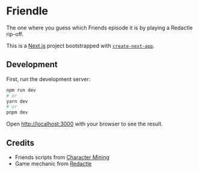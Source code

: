 # Friendle

The one where you guess which Friends episode it is by playing a Redactle rip-off.

This is a [Next.js](https://nextjs.org/) project bootstrapped with [`create-next-app`](https://github.com/vercel/next.js/tree/canary/packages/create-next-app).

## Development

First, run the development server:

```bash
npm run dev
# or
yarn dev
# or
pnpm dev
```

Open [http://localhost:3000](http://localhost:3000) with your browser to see the result.

## Credits

- Friends scripts from [Character Mining](https://github.com/emorynlp/character-mining)
- Game mechanic from [Redactle](https://www.redactle.com/)
